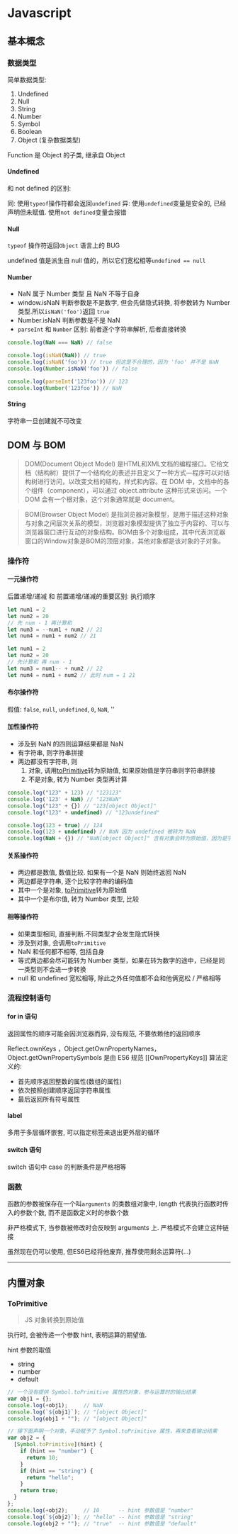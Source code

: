 # Javascript

## 基本概念

### 数据类型

简单数据类型:

1. Undefined
2. Null
3. String
4. Number
5. Symbol
6. Boolean
7. Object (复杂数据类型)

Function 是 Object 的子类, 继承自 Object

#### Undefined

和 not defined 的区别:

同: 使用`typeof`操作符都会返回`undefined`
异: 使用`undefined`变量是安全的, 已经声明但未赋值. 使用`not defined`变量会报错

#### Null

`typeof` 操作符返回`Object` 语言上的 BUG

undefined 值是派生自 null 值的，所以它们宽松相等`undefined == null`

#### Number

- NaN 属于 Number 类型 且 NaN 不等于自身
- window.isNaN 判断参数是不是数字, 但会先做隐式转换, 将参数转为 Number 类型.所以`isNaN('foo')`返回 `true`
- Number.isNaN 判断参数是不是 NaN
- `parseInt` 和 `Number` 区别: 前者逐个字符串解析, 后者直接转换

```js
console.log(NaN === NaN) // false

console.log(isNaN(NaN)) // true
console.log(isNaN('foo')) // true 但这是不合理的，因为 'foo' 并不是 NaN
console.log(Number.isNaN('foo')) // false

console.log(parseInt('123foo')) // 123
console.log(Number('123foo')) // NaN
```

#### String

字符串一旦创建就不可改变

## DOM 与 BOM

> DOM(Document Object Model) 是HTML和XML文档的编程接口。它给文档（结构树）提供了一个结构化的表述并且定义了一种方式—程序可以对结构树进行访问，以改变文档的结构，样式和内容。在 DOM 中，文档中的各个组件（component），可以通过 object.attribute 这种形式来访问。一个 DOM 会有一个根对象，这个对象通常就是 document。

> BOM(Browser Object Model) 是指浏览器对象模型，是用于描述这种对象与对象之间层次关系的模型，浏览器对象模型提供了独立于内容的、可以与浏览器窗口进行互动的对象结构。BOM由多个对象组成，其中代表浏览器窗口的Window对象是BOM的顶层对象，其他对象都是该对象的子对象。

### 操作符

#### 一元操作符

后置递增/递减 和 前置递增/递减的重要区别: 执行顺序

```js
let num1 = 2
let num2 = 20
// 先 num - 1 再计算和
let num3 = --num1 + num2 // 21
let num4 = num1 + num2 // 21

let num1 = 2
let num2 = 20
// 先计算和 再 num - 1
let num3 = num1-- + num2 // 22
let num4 = num1 + num2 // 此时 num = 1 21
```

#### 布尔操作符

假值: `false`, `null`, `undefined`, `0`, `NaN`, ''

#### 加性操作符

- 涉及到 NaN 的四则运算结果都是 NaN
- 有字符串, 则字符串拼接
- 两边都没有字符串, 则
  1. 对象, 调用[toPrimitive](###ToPrimitive)转为原始值, 如果原始值是字符串则字符串拼接
  2. 不是对象, 转为 Number 类型再计算

```js
console.log("123" + 123) // "123123"
console.log('123' + NaN) // "123NaN"
console.log("123" + {}) // "123[object Object]"
console.log("123" + undefined) // "123undefined"

console.log(123 + true) // 124
console.log(123 + undefined) // NaN 因为 undefined 被转为 NaN
console.log(NaN + {}) // "NaN[object Object]" 含有对象会转为原始值，因为是字符串所以视为拼接
```

#### 关系操作符

- 两边都是数值, 数值比较. 如果有一个是 NaN 则始终返回 NaN
- 两边都是字符串, 逐个比较字符串的编码值
- 其中一个是对象, [toPrimitive](###ToPrimitive)转为原始值
- 其中一个是布尔值, 转为 Number 类型, 比较

#### 相等操作符

- 如果类型相同, 直接判断.不同类型才会发生隐式转换
- 涉及到对象, 会调用`toPrimitive`
- NaN 和任何都不相等, 包括自身
- 等式两边都会尽可能转为 Number 类型，如果在转为数字的途中，已经是同一类型则不会进一步转换
- null 和 undefined 宽松相等, 除此之外任何值都不会和他俩宽松 / 严格相等

### 流程控制语句

#### for in 语句

返回属性的顺序可能会因浏览器而异, 没有规范, 不要依赖他的返回顺序

Reflect.ownKeys ，Object.getOwnPropertyNames，Object.getOwnPropertySymbols 是由 ES6 规范 [[OwnPropertyKeys]] 算法定义的:

- 首先顺序返回整数的属性(数组的属性)
- 依次按照创建顺序返回字符串属性
- 最后返回所有符号属性

#### label

多用于多层循环嵌套, 可以指定标签来退出更外层的循环

#### switch 语句

switch 语句中 case 的判断条件是严格相等

### 函数

函数的参数被保存在一个叫`arguments` 的类数组对象中, length 代表执行函数时传入的参数个数, 而不是函数定义时的参数个数

非严格模式下, 当参数被修改时会反映到 arguments 上. 严格模式不会建立这种链接

虽然现在仍可以使用, 但ES6已经将他废弃, 推荐使用剩余运算符(...)

------

## 内置对象

### ToPrimitive

> JS 对象转换到原始值

执行时, 会被传递一个参数 hint, 表明运算的期望值.

hint 参数的取值

- string
- number
- default

```js
// 一个没有提供 Symbol.toPrimitive 属性的对象，参与运算时的输出结果
var obj1 = {};
console.log(+obj1);     // NaN
console.log(`${obj1}`); // "[object Object]"
console.log(obj1 + ""); // "[object Object]"

// 接下面声明一个对象，手动赋予了 Symbol.toPrimitive 属性，再来查看输出结果
var obj2 = {
  [Symbol.toPrimitive](hint) {
    if (hint == "number") {
      return 10;
    }
    if (hint == "string") {
      return "hello";
    }
    return true;
  }
};
console.log(+obj2);     // 10      -- hint 参数值是 "number"
console.log(`${obj2}`); // "hello" -- hint 参数值是 "string"
console.log(obj2 + ""); // "true"  -- hint 参数值是 "default"
```

